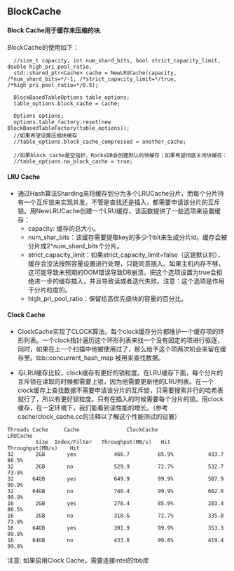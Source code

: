 ## BlockCache
#### Block Cache用于缓存未压缩的块.  
BlockCache的使用如下：
```
  //size_t capacity, int num_shard_bits, bool strict_capacity_limit, double high_pri_pool_ratio,
  std::shared_ptr<Cache> cache = NewLRUCache(capacity, /*num_shard_bits=*/-1, /*strict_capacity_limit=*/true, /*high_pri_pool_ratio=*/0.5);
  
  BlockBasedTableOptions table_options;
  table_options.block_cache = cache;
  
  Options options;
  options.table_factory.reset(new BlockBasedTableFactory(table_options));
  //如果希望设置压缩块缓存
  //table_options.block_cache_compressed = another_cache;

  //如果block_cache是空指针，RocksDB会创建默认的块缓存；如果希望彻底关闭块缓存：
  //table_options.no_block_cache = true;
```
#### LRU Cache
- 通过Hash算法Sharding来将缓存划分为多个LRUCache分片，而每个分片持有一个互斥锁来实现并发。不管是查找还是插入，都需要申请该分片的互斥锁。用NewLRUCache创建一个LRU缓存，该函数提供了一些选项来设置缓存：
  - capacity: 缓存的总大小。
  - num_shar_bits：该缓存需要提取key的多少个bit来生成分片id。缓存会被分片成2^num_shard_bits个分片。
  - strict_capacity_limit：如果strict_capacity_limit=false（这是默认的），缓存会没法按照容量设置进行处理，只能同意插入。如果主机内存不够，这可能导致未预期的OOM错误导致DB崩溃。把这个选项设置为true会拒绝进一步的缓存插入，并且导致读或者迭代失败。注意：这个选项是作用于分片粒度的。
  - high_pri_pool_ratio：保留给高优先级块的容量的百分比。
#### Clock Cache
- ClockCache实现了CLOCK算法。每个clock缓存分片都维护一个缓存项的环形列表。一个clock指针遍历这个环形列表来找一个没有固定的项进行驱逐，同时，如果在上一个扫描中他被使用过了，那么给予这个项两次机会来留在缓存里。tbb::concurrent_hash_map 被用来查找数据。

- 与LRU缓存比较，clock缓存有更好的锁粒度。在LRU缓存下面，每个分片的互斥锁在读取的时候都需要上锁，因为他需要更新他的LRU列表。在一个clock缓存上查找数据不需要申请该分片的互斥锁，只需要搜索并行的哈希表就行了，所以有更好锁粒度。只有在插入的时候需要每个分片的锁。用clock缓存，在一定环境下，我们能看到读性能的增长。（参考cache/clock_cache.cc的注释以了解这个性能测试的设置）
```
Threads Cache     Cache               ClockCache               LRUCache
         Size  Index/Filter   Throughput(MB/s)   Hit       Throughput(MB/s)    Hit
32       2GB       yes            466.7         85.9%           433.7         86.5%
32       2GB       no             529.9         72.7%           532.7         73.9%
32      64GB       yes            649.9         99.9%           507.9         99.9%
32      64GB       no             740.4         99.9%           662.8         99.9%
16       2GB       yes            278.4         85.9%           283.4         86.5%
16       2GB       no             318.6         72.7%           335.8         73.9%
16      64GB       yes            391.9         99.9%           353.3         99.9%
16      64GB       no             433.8         99.8%           419.4         99.8%
```
注意: 如果启用Clock Cache，需要连接intel的tbb库
